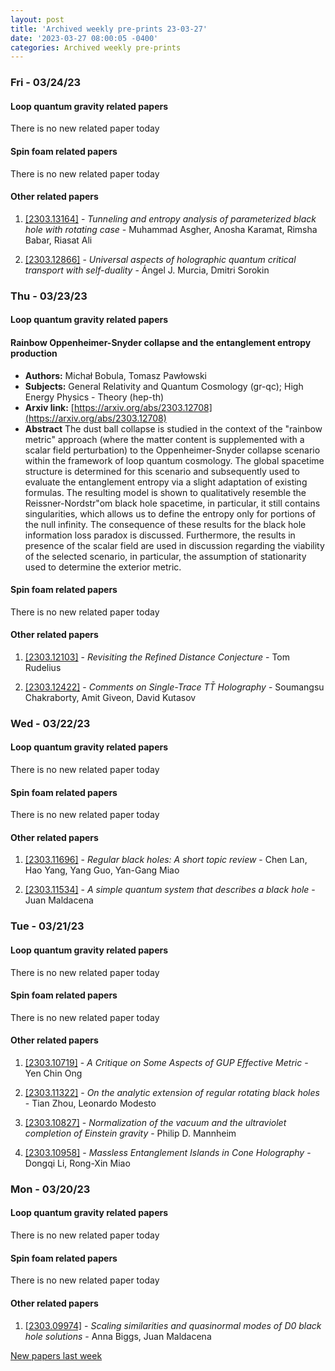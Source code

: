 ```yaml
---
layout: post
title: 'Archived weekly pre-prints 23-03-27'
date: '2023-03-27 08:00:05 -0400'
categories: Archived weekly pre-prints
---
```



### Fri - 03/24/23

#### Loop quantum gravity related papers

There is no new related paper today 

#### Spin foam related papers

There is no new related paper today 



#### Other related papers

1. [[2303.13164]](https://arxiv.org/abs/2303.13164) - *Tunneling and entropy analysis of parameterized black hole with rotating  case* - Muhammad Asgher, Anosha Karamat, Rimsha Babar, Riasat Ali

1. [[2303.12866]](https://arxiv.org/abs/2303.12866) - *Universal aspects of holographic quantum critical transport with  self-duality* - Ángel J. Murcia, Dmitri Sorokin



### Thu - 03/23/23

#### Loop quantum gravity related papers

#### **Rainbow Oppenheimer-Snyder collapse and the entanglement entropy  production**
 - **Authors:** Michał Bobula, Tomasz Pawłowski
 - **Subjects:** General Relativity and Quantum Cosmology (gr-qc); High Energy Physics - Theory (hep-th)
 - **Arxiv link:** [https://arxiv.org/abs/2303.12708](https://arxiv.org/abs/2303.12708)
 - **Abstract**
 The dust ball collapse is studied in the context of the "rainbow metric" approach (where the matter content is supplemented with a scalar field perturbation) to the Oppenheimer-Snyder collapse scenario within the framework of loop quantum cosmology. The global spacetime structure is determined for this scenario and subsequently used to evaluate the entanglement entropy via a slight adaptation of existing formulas. The resulting model is shown to qualitatively resemble the Reissner-Nordstr\"om black hole spacetime, in particular, it still contains singularities, which allows us to define the entropy only for portions of the null infinity. The consequence of these results for the black hole information loss paradox is discussed. Furthermore, the results in presence of the scalar field are used in discussion regarding the viability of the selected scenario, in particular, the assumption of stationarity used to determine the exterior metric. 

#### Spin foam related papers

There is no new related paper today 



#### Other related papers

1. [[2303.12103]](https://arxiv.org/abs/2303.12103) - *Revisiting the Refined Distance Conjecture* - Tom Rudelius

1. [[2303.12422]](https://arxiv.org/abs/2303.12422) - *Comments on Single-Trace $T\bar T$ Holography* - Soumangsu Chakraborty, Amit Giveon, David Kutasov



### Wed - 03/22/23

#### Loop quantum gravity related papers

There is no new related paper today 

#### Spin foam related papers

There is no new related paper today 



#### Other related papers

1. [[2303.11696]](https://arxiv.org/abs/2303.11696) - *Regular black holes: A short topic review* - Chen Lan, Hao Yang, Yang Guo, Yan-Gang Miao

1. [[2303.11534]](https://arxiv.org/abs/2303.11534) - *A simple quantum system that describes a black hole* - Juan Maldacena



### Tue - 03/21/23

#### Loop quantum gravity related papers

There is no new related paper today 

#### Spin foam related papers

There is no new related paper today 



#### Other related papers

1. [[2303.10719]](https://arxiv.org/abs/2303.10719) - *A Critique on Some Aspects of GUP Effective Metric* - Yen Chin Ong

1. [[2303.11322]](https://arxiv.org/abs/2303.11322) - *On the analytic extension of regular rotating black holes* - Tian Zhou, Leonardo Modesto

1. [[2303.10827]](https://arxiv.org/abs/2303.10827) - *Normalization of the vacuum and the ultraviolet completion of Einstein  gravity* - Philip D. Mannheim

1. [[2303.10958]](https://arxiv.org/abs/2303.10958) - *Massless Entanglement Islands in Cone Holography* - Dongqi Li, Rong-Xin Miao



### Mon - 03/20/23

#### Loop quantum gravity related papers

There is no new related paper today 

#### Spin foam related papers

There is no new related paper today 



#### Other related papers

1. [[2303.09974]](https://arxiv.org/abs/2303.09974) - *Scaling similarities and quasinormal modes of D0 black hole solutions* - Anna Biggs, Juan Maldacena






[New papers last week]({{site.url}}/archived/weekly/pre-prints/2023/03/20/archived_weekly_papers.html)